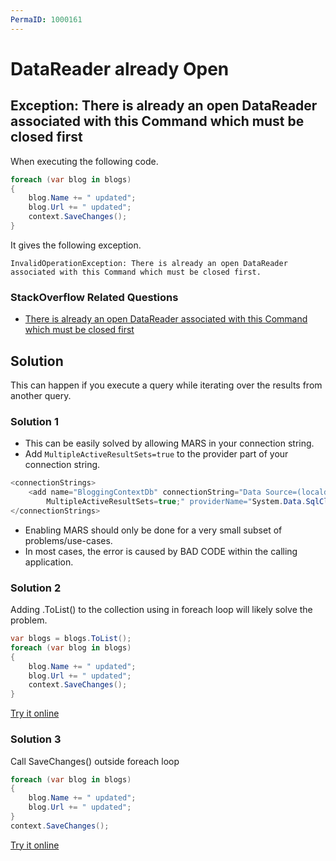 ```yaml
---
PermaID: 1000161
---
```


# DataReader already Open

## Exception: There is already an open DataReader associated with this Command which must be closed first

When executing the following code.

```csharp
foreach (var blog in blogs)
{
    blog.Name += " updated";
    blog.Url += " updated";
    context.SaveChanges();
}
```
It gives the following exception.

`InvalidOperationException: There is already an open DataReader associated with this Command which must be closed first.`

### StackOverflow Related Questions

 - [There is already an open DataReader associated with this Command which must be closed first](https://stackoverflow.com/questions/6062192/there-is-already-an-open-datareader-associated-with-this-command-which-must-be-c)

## Solution

This can happen if you execute a query while iterating over the results from another query.

### Solution 1

 - This can be easily solved by allowing MARS in your connection string. 
 - Add `MultipleActiveResultSets=true` to the provider part of your connection string.

```csharp
<connectionStrings>
    <add name="BloggingContextDb" connectionString="Data Source=(localdb)\ProjectsV13;Initial Catalog=BloggingContextDb;
        MultipleActiveResultSets=true;" providerName="System.Data.SqlClient" />
</connectionStrings>
```

 - Enabling MARS should only be done for a very small subset of problems/use-cases. 
 - In most cases, the error is caused by BAD CODE within the calling application. 

### Solution 2

Adding .ToList() to the collection using in foreach loop will likely solve the problem.


```csharp
var blogs = blogs.ToList();
foreach (var blog in blogs)
{
    blog.Name += " updated";
    blog.Url += " updated";
    context.SaveChanges();
}
```
[Try it online](https://dotnetfiddle.net/F2zQna)

### Solution 3

Call SaveChanges() outside foreach loop


```csharp
foreach (var blog in blogs)
{
    blog.Name += " updated";
    blog.Url += " updated";
}
context.SaveChanges();
```
[Try it online](https://dotnetfiddle.net/WhDkGy)
